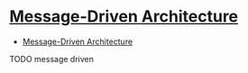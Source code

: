 # [Message-Driven Architecture](https://techtalkwithbhatt.com/2018/10/17/message-driven-architecture/)

- [Message-Driven Architecture](#message-driven-architecture)


















TODO message driven